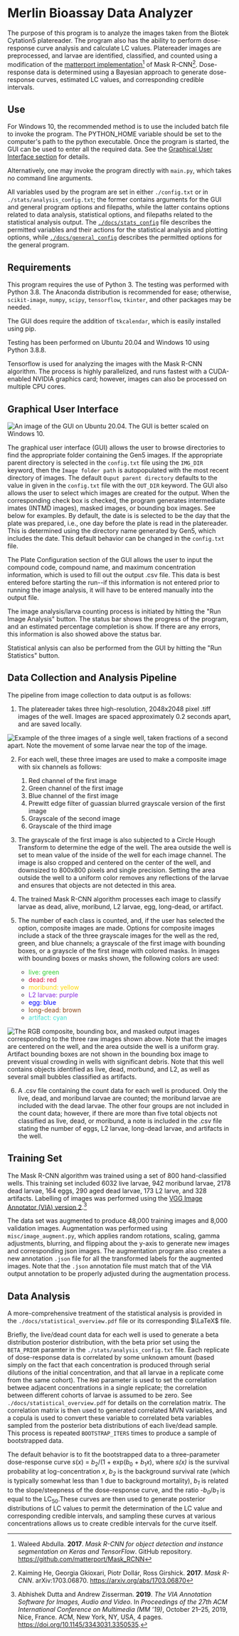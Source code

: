 # Merlin Bioassay Data Analyzer

The purpose of this program is to analyze the images taken from the Biotek Cytation5 platereader. The program also has the ability to perform dose-response curve analysis and calculate LC values. Platereader images are preprocessed, and larvae are identified, classified, and counted using a modification of the [matterport implementation](https://github.com/matterport/Mask_RCNN)[^2] of Mask R-CNN[^3]. Dose-response data is determined using a Bayesian approach to generate dose-response curves, estimated LC values, and corresponding credible intervals. 

## Use
For Windows 10, the recommended method is to use the included batch file to invoke the program. The PYTHON_HOME variable should be set to the computer's path to the python executable. Once the program is started, the GUI can be used to enter all the required data. See the [Graphical User Interface section](#gui) for details. 

Alternatively, one may invoke the program directly with `main.py`, which takes no command line arguments. 

All variables used by the program are set in either `./config.txt` or in `./stats/analysis_config.txt`; the former contains arguments for the GUI and general program options and filepaths, while the latter contains options related to data analysis, statistical options, and filepaths related to the statistical analysis output. The [`./docs/stats_config`](./docs/stats_config.md) file describes the permitted variables and their actions for the statistical analysis and plotting options, while [`./docs/general_config`](./docs/general_config.md) describes the permitted options for the general program. 

## Requirements

This program requires the use of Python 3. The testing was performed with Python 3.8. The Anaconda distribution is recommended for ease; otherwise, `scikit-image`, `numpy`, `scipy`, `tensorflow`, `tkinter`, and other packages may be needed. 

The GUI does require the addition of `tkcalendar`, which is easily installed using pip. 

Testing has been performed on Ubuntu 20.04 and Windows 10 using Python 3.8.8.

Tensorflow is used for analyzing the images with the Mask R-CNN algorithm. The process is highly parallelized, and runs fastest with a CUDA-enabled NVIDIA graphics card; however, images can also be processed on multiple CPU cores. 

## <a name="gui"></a>Graphical User Interface

![An image of the GUI on Ubuntu 20.04. The GUI is better scaled on Windows 10.](./docs/img/Program.png) 

The graphical user interface (GUI) allows the user to browse directories to find the appropriate folder containing the Gen5 images. If the appropriate parent directory is selected in the `config.txt` file using the `IMG_DIR` keyword, then the `Image folder path` is autopopulated with the most recent directory of images. The default `Ouput parent directory` defaults to the value in given in the `config.txt` file with the `OUT_DIR` keyword. The GUI also allows the user to select which images are created for the output. When the corresponding check box is checked, the program generates intermediate imates (INTMD images), masked images, or bounding box images. See below for examples. By default, the date is is selected to be the day that the plate was prepared, i.e., one day before the plate is read in the platereader. This is determined using the directory name generated by Gen5, which includes the date. This default behavior can be changed in the `config.txt` file. 

The Plate Configuration section of the GUI allows the user to input the compound code, compound name, and maximum concentration information, which is used to fill out the output .csv file. This data is best entered before starting the run--if this information is not entered prior to running the image analysis, it will have to be entered manually into the output file. 

The image analysis/larva counting process is initiated by hitting the "Run Image Analysis" button. The status bar shows the progress of the program, and an estimated percentage completion is show. If there are any errors, this information is also showed above the status bar. 

Statistical anlysis can also be performed from the GUI by hitting the "Run Statistics" button. 


## Data Collection and Analysis Pipeline

The pipeline from image collection to data output is as follows:

1. The platereader takes three high-resolution, 2048x2048 pixel .tiff images of the well. Images are spaced approximately 0.2 seconds apart, and are saved locally. 

![Example of the three images of a single well, taken fractions of a second apart. Note the movement of some larvae near the top of the image.](./docs/img/initial_images.jpg) 

<!-- <figure>
  <img src="./docs/img/B2_04.jpg" width="200" />
  <img src="./docs/img/B2_05.jpg" width="200" /> 
  <img src="./docs/img/B2_06.jpg" width="200" />
  <figcaption aria-hidden="true">Example of the three images of a single well, taken fractions of a second apart. Note the movement of some larvae near the top of the image.</figcaption>
</figure> -->
2. For each well, these three images are used to make a composite image with six channels as follows:

	1. Red channel of the first image
	2. Green channel of the first image
	3. Blue channel of the first image
	4. Prewitt edge filter of guassian blurred grayscale version of the first image
	5. Grayscale of the second image
	6. Grayscale of the third image

3. The grayscale of the first image is also subjected to a Circle Hough Transform to determine the edge of the well. The area outside the well is set to mean value of the inside of the well for each image channel. The image is also cropped and centered on the center of the well, and downsized to 800x800 pixels and single precision. Setting the area outside the well to a uniform color removes any reflections of the larvae and ensures that objects are not detected in this area. 
4. The trained Mask R-CNN algorithm processes each image to classify larvae as dead, alive, moribund, L2 larvae, egg, long-dead, or artifact. 
5. The number of each class is counted, and, if the user has selected the option, composite images are made. Options for composite images include a stack of the three grayscale images for the well as the red, green, and blue channels; a grayscale of the first image with bounding boxes, or a grayscle of the first image with colored masks. In images with bounding boxes or masks shown, the following colors are used:

	- <span style="color:LimeGreen">live: green </span>
	- <span style="color:Crimson">dead: red </span>
	- <span style="color:Gold">moribund: yellow </span>
	- <span style="color:BlueViolet">L2 larvae: purple</span>
	- <span style="color:blue">egg: blue </span>
	- <span style="color:SaddleBrown">long-dead: brown </span>
	- <span style="color:Turquoise">artifact: cyan </span>


![The RGB composite, bounding box, and masked output images corresponding to the three raw images shown above. Note that the images are centered on the well, and the area outside the well is a uniform gray. Artifact bounding boxes are not shown in the bounding box image to prevent visual crowding in wells with significant debris. Note that this well contains objects identified as live, dead, morbund, and L2, as well as several small bubbles classified as artifacts.](./docs/img/processed.jpg) 

<!-- <figure>
  <img src="./docs/img/B2_comp.png" width="200" />
  <img src="./docs/img/B2_bbox.png" width="200" /> 
  <img src="./docs/img/B2_splash.png" width="200" />
  <figcaption aria-hidden="true">The RGB composite, bounding box, and masked output images corresponding to the three raw images shown above. Note that the images are centered on the well, and the area outside the well is a uniform gray. Artifact bounding boxes are not shown in the bounding box image to prevent visual crowding in wells with significant debris. Note that this well contains objects identified as live, dead, morbund, and L2, as well as several small bubbles classified as artifacts. </figcaption>
</figure> -->
6. A .csv file containing the count data for each well is produced. Only the live, dead, and moribund larvae are counted; the moribund larvae are included with the dead larvae. The other four groups are not included in the count data; however, if there are more than five total objects not classified as live, dead, or moribund, a note is included in the .csv file stating the number of eggs, L2 larvae, long-dead larvae, and artifacts in the well. 

## Training Set

The Mask R-CNN algorithm was trained using a set of 800 hand-classified wells. This training set included 6032 live larvae, 942 moribund larvae, 2178 dead larvae, 164 eggs, 290 aged dead larvae, 173 L2 larve, and 328 artifacts. Labelling of images was performed using the [VGG Image Annotator (VIA) version 2](https://www.robots.ox.ac.uk/~vgg/software/via/).[^1] 

The data set was augmented to produce 48,000 training images and 8,000 validation images. Augmentation was performed using `misc/image_augment.py`, which applies random rotations, scaling, gamma adjustments, blurring, and flipping about the y-axis to generate new images and corresponding json images. The augmentation program also creates a new annotation `.json` file for all the transformed labels for the augmented images. Note that the `.json` annotation file must match that of the VIA output annotation to be properly adjusted during the augmentation process.


## Data Analysis

A more-comprehensive treatment of the statistical analysis is provided in the `./docs/statistical_overview.pdf` file or its corresponding $\LaTeX$ file. 

Briefly, the live/dead count data for each well is used to generate a beta distribution posterior distribution, with the beta prior set using the `BETA_PRIOR` paramter in the `./stats/analysis_config.txt` file. Each replicate of dose-response data is correlated by some unknown amount (based simply on the fact that each concentration is produced through serial dilutions of the initial concentration, and that all larvae in a replicate come from the same cohort). The `RHO` parameter is used to set the correlation betwee adjacent concentrations in a single replicate; the correlation between different cohorts of larvae is assumed to be zero. See `./docs/statistical_overview.pdf` for details on the correlation matrix. The correlation matrix is then used to generated correlated MVN variables, and a copula is used to convert these variable to correlated beta variables sampled from the posterior beta distributions of each live/dead sample. This process is repeated `BOOTSTRAP_ITERS` times to produce a sample of bootstrapped data. 

The default behavior is to fit the bootstrapped data to a three-parameter dose-response curve *s*(*x*) = *b*<sub>2</sub>/(1 + exp(*b*<sub>0</sub> + *b*<sub>1</sub>*x*), where *s(x)* is the survival probability at log-concentration *x*, *b<sub>2</sub>* is the background survival rate (which is typically somewhat less than 1 due to background mortality), *b<sub>1</sub>* is related to the slope/steepness of the dose-response curve, and the ratio *-b<sub>0</sub>*/*b<sub>1</sub>* is equal to the LC<sub>50</sub>.These curves are then used to generate posterior distributions of LC values to permit the determination of the LC value and corresponding credible intervals, and sampling these curves at various concentrations allows us to create credible intervals for the curve itself. 



[^1]: Abhishek Dutta and Andrew Zisserman. **2019**. *The VIA Annotation Software for Images, Audio and Video*. In *Proceedings of the 27th ACM International Conference on Multimedia (MM ’19)*, October 21–25, 2019, Nice, France. ACM, New York, NY, USA, 4 pages. https://doi.org/10.1145/3343031.3350535.
[^2]: Waleed Abdulla. **2017**. *Mask R-CNN for object detection and instance segmentation on Keras and TensorFlow*. GitHub repository. https://github.com/matterport/Mask_RCNN
[^3]: Kaiming He, Georgia Gkioxari, Piotr Dollár, Ross Girshick. **2017**. *Mask R-CNN*. arXiv:1703.06870. https://arxiv.org/abs/1703.06870
